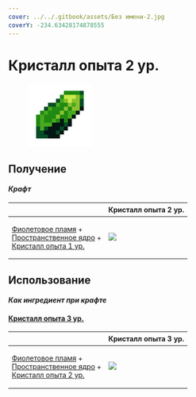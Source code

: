 ```yaml
---
cover: ../../.gitbook/assets/Без имени-2.jpg
coverY: -234.63428174878555
---
```


# Кристалл опыта 2 ур.

<figure><img src="../../.gitbook/assets/xp_crystal_1_128.png" alt=""><figcaption></figcaption></figure>

## Получение

#### _Крафт_

| ㅤ                                                                                                                                                                        |  Кристалл опыта 2 ур.                         |
| ------------------------------------------------------------------------------------------------------------------------------------------------------------------------ | --------------------------------------------- |
| <p><a href="purple_blaze.md">Фиолетовое пламя</a> +<br><a href="spawner_seeker.md">Пространственное ядро</a> +<br><a href="xp_crystal_0.md">Кристалл опыта 1 ур.</a></p> | ![](../../.gitbook/assets/xp\_crystal\_1.png) |

## Использование

#### _Как ингредиент при крафте_

#### [Кристалл опыта 3 ур.](xp_crystal_2.md)

| ㅤ                                                                                                                                                                        |  Кристалл опыта 3 ур.                         |
| ------------------------------------------------------------------------------------------------------------------------------------------------------------------------ | --------------------------------------------- |
| <p><a href="purple_blaze.md">Фиолетовое пламя</a> +<br><a href="spawner_seeker.md">Пространственное ядро</a> +<br><a href="xp_crystal_1.md">Кристалл опыта 2 ур.</a></p> | ![](../../.gitbook/assets/xp\_crystal\_2.png) |

